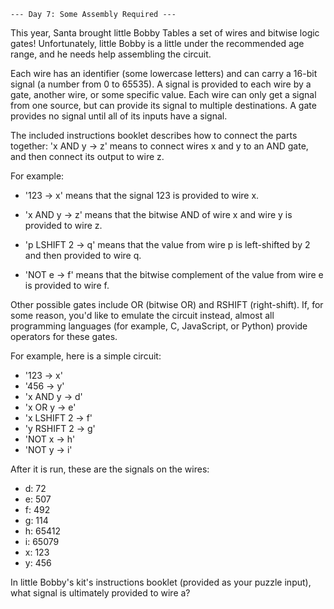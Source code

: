     --- Day 7: Some Assembly Required ---
    
This year, Santa brought little Bobby Tables a set of wires and bitwise logic gates! Unfortunately, little Bobby is a little under the recommended age range, and he needs help assembling the circuit.

Each wire has an identifier (some lowercase letters) and can carry a 16-bit signal (a number from 0 to 65535). A signal is provided to each wire by a gate, another wire, or some specific value. Each wire can only get a signal from one source, but can provide its signal to multiple destinations. A gate provides no signal until all of its inputs have a signal.

The included instructions booklet describes how to connect the parts together: 'x AND y -> z' means to connect wires x and y to an AND gate, and then connect its output to wire z.

For example:

- '123 -> x' means that the signal 123 is provided to wire x.

- 'x AND y -> z' means that the bitwise AND of wire x and wire y is provided to wire z.

- 'p LSHIFT 2 -> q' means that the value from wire p is left-shifted by 2 and then provided to wire q.

- 'NOT e -> f' means that the bitwise complement of the value from wire e is provided to wire f.

Other possible gates include OR (bitwise OR) and RSHIFT (right-shift). If, for some reason, you'd like to emulate the circuit instead, almost all programming languages (for example, C, JavaScript, or Python) provide operators for these gates.

For example, here is a simple circuit:

- '123 -> x'
- '456 -> y'
- 'x AND y -> d'
- 'x OR y -> e'
- 'x LSHIFT 2 -> f'
- 'y RSHIFT 2 -> g'
- 'NOT x -> h'
- 'NOT y -> i'

After it is run, these are the signals on the wires:

- d: 72
- e: 507
- f: 492
- g: 114
- h: 65412
- i: 65079
- x: 123
- y: 456

In little Bobby's kit's instructions booklet (provided as your puzzle input), what signal is ultimately provided to wire a?